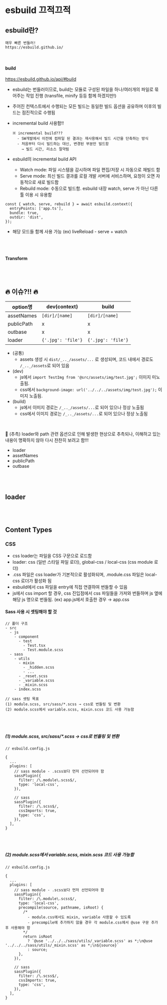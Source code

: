 # esbuild 끄적끄적

## esbuild란?

```
매우 빠른 번들러!
https://esbuild.github.io/
```

<br/>

#### build

https://esbuild.github.io/api/#build

- esbuild는 번들러이므로, build는 모듈로 구성된 파일을 하나/여러개의 파일로 묶어주는 작업 진행 (transfile, minify 등등 함께 하겠지만!)
- 주어진 컨텍스트에서 수행되는 모든 빌드는 동일한 빌드 옵션을 공유하며 이후의 빌드는 점진적으로 수행됨
- incremental build 사용함!!

  ```
  ※ incremental build???
    - SW개발에서 이전에 컴파일 된 결과는 재사용해서 빌드 시간을 단축하는 방식
    - 처음부터 다시 빌드하는 대신, 변경된 부분만 빌드함
      → 빌드 시간, 리소스 절약됨
  ```

- esbuild의 incremental build API
  - Watch mode: 파일 시스템을 감시하며 파일 편집/저장 시 자동으로 재빌드 함
  - Serve mode: 최신 빌드 결과를 로컬 개발 서버에 서비스하며, 요청이 오면 자동적으로 새로 빌드함
  - Rebuild mode: 수동으로 빌드함. esbuild 내장 watch, serve 가 아닌 다른 툴 이용 시 유용함

```
const { watch, serve, rebuild } = await esbuild.context({
  entryPoints: ['app.ts'],
  bundle: true,
  outdir: 'dist',
});
```

- 해당 모드들 함께 사용 가능 (ex) liveReload - serve + watch

<br/>
<br/>

#### Transform

<br/>
<br/>

## 🔥 이슈?!! 🔥

| option명   | dev(context)       | build              |
| ---------- | ------------------ | ------------------ |
| assetNames | `[dir]/[name]`     | `[dir]/[name]`     |
| publicPath | x                  | x                  |
| outbase    | x                  | x                  |
| loader     | `{'.jpg': 'file'}` | `{'.jpg': 'file'}` |

- (공통)
  - assets 생성 시 `dist/_.._/assets/...` 로 생성되며, 코드 내에서 경로도 `/_.._/assets`로 되어 있음
- (dev)
  - js에서 `import TestImg from '@src/assets/img/test.jpg';` 이미지 미노출됨.
  - css에서 `background-image: url('../../../assets/img/test.jpg');` 이미지 노출됨.
- (build)
  - js에서 이미지 경로는 `/_.._/assets/...`로 되어 있으나 정상 노출됨
  - css에서 이미지 경로는 `/_.._/assets/...`로 되어 있으나 정상 노출됨

<br/>

📒 (추측) loader와 path 관련 옵션으로 인해 발생한 현상으로 추측되나, 이해하고 있는 내용이 명확하지 않아 다시 찬찬히 보려고 함!!!

- loader
- assetNames
- publicPath
- outbase

<br/>
<br/>

## loader

<br/>
<br/>

## Content Types

### CSS

- css loader는 파일을 CSS 구문으로 로드함
- loader: css (일반 스타일 파일 로더), global-css / local-css (css module 로더)
- .css 파일은 css loader가 기본적으로 활성화되며, .module.css 파일은 local-css 로더가 활성화 됨
- esbuild에서 css 파일을 entry에 직접 연결하여 번들할 수 있음
- js에서 css import 할 경우, css 진입점에서 css 파일들을 가져와 번들하며 js 옆에 해당 js 명으로 번들됨. (ex) app.js에서 호출한 경우 → app.css

#### Sass 사용 시 셋팅해야 할 것

```
// 폴더 구조
- src
  - js
    - component
      - test
        - Test.tsx
        - Test.module.scss
  - sass
    - utils
      - mixin
        - _hidden.scss
        - ...
      - _reset.scss
      - _variable.scss
      - _mixin.scss
    - index.scss

// sass 셋팅 목표
(1) module.scss, src/sass/*.scss → css로 번들링 및 변환
(2) module.scss에서 variable.scss, mixin.scss 코드 사용 가능함
```

<br/>
<br/>

##### (1) module.scss, src/sass/\*.scss → css로 번들링 및 변환

```
// esbuild.config.js

{
  ...
  plugins: [
    // sass module - .scss보다 먼저 선언되어야 함
    sassPlugin({
      filter: /\.module\.scss$/,
      type: 'local-css',
    }),

    // sass
    sassPlugin({
      filter: /\.scss$/,
      cssImports: true,
      type: 'css',
    }),
  ],
}
```

<br/>
<br/>

##### (2) module.scss에서 variable.scss, mixin.scss 코드 사용 가능함

```
// esbuild.config.js

{
  ...
  plugins: [
    // sass module - .scss보다 먼저 선언되어야 함
    sassPlugin({
      filter: /\.module\.scss$/,
      type: 'local-css',
      precompile(source, pathname, isRoot) {
        /*
          - module.css에서도 mixin, variable 사용할 수 있도록
          - precompile에 추가하지 않을 경우 각 module.css에서 @use 구문 추가 후 사용해야 함
        */
        return isRoot
          ? `@use '../../../sass/utils/_variable.scss' as *;\n@use '../../../sass/utils/_mixin.scss' as *;\n${source}`
          : source;
      },
    }),

    // sass
    sassPlugin({
      filter: /\.scss$/,
      cssImports: true,
      type: 'css',
    }),
  ],
}
```

<br/>
<br/>
